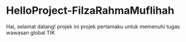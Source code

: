 # HelloProject-FilzaRahmaMuflihah
Hai, selamat datang! projek ini projek pertamaku untuk memenuhi tugas wawasan global TIK
